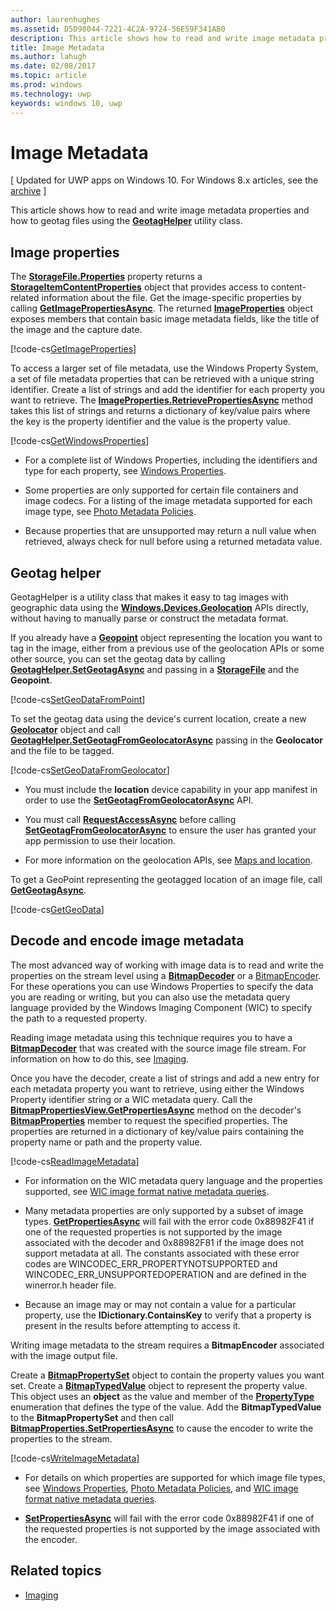 ---author: laurenhughesms.assetid: D5D98044-7221-4C2A-9724-56E59F341AB0description: This article shows how to read and write image metadata properties and how to geotag files using the GeotagHelper utility class.title: Image Metadatams.author: lahughms.date: 02/08/2017ms.topic: articlems.prod: windowsms.technology: uwpkeywords: windows 10, uwp---# Image Metadata\[ Updated for UWP apps on Windows 10. For Windows 8.x articles, see the [archive](http://go.microsoft.com/fwlink/p/?linkid=619132) \]This article shows how to read and write image metadata properties and how to geotag files using the [**GeotagHelper**](https://msdn.microsoft.com/library/windows/apps/dn903683) utility class.## Image propertiesThe [**StorageFile.Properties**](https://msdn.microsoft.com/library/windows/apps/br227225) property returns a [**StorageItemContentProperties**](https://msdn.microsoft.com/library/windows/apps/hh770642) object that provides access to content-related information about the file. Get the image-specific properties by calling [**GetImagePropertiesAsync**](https://msdn.microsoft.com/library/windows/apps/hh770646). The returned [**ImageProperties**](https://msdn.microsoft.com/library/windows/apps/br207718) object exposes members that contain basic image metadata fields, like the title of the image and the capture date.[!code-cs[GetImageProperties](./code/ImagingWin10/cs/MainPage.xaml.cs#SnippetGetImageProperties)]To access a larger set of file metadata, use the Windows Property System, a set of file metadata properties that can be retrieved with a unique string identifier. Create a list of strings and add the identifier for each property you want to retrieve. The [**ImageProperties.RetrievePropertiesAsync**](https://msdn.microsoft.com/library/windows/apps/br207732) method takes this list of strings and returns a dictionary of key/value pairs where the key is the property identifier and the value is the property value.[!code-cs[GetWindowsProperties](./code/ImagingWin10/cs/MainPage.xaml.cs#SnippetGetWindowsProperties)]-   For a complete list of Windows Properties, including the identifiers and type for each property, see [Windows Properties](https://msdn.microsoft.com/library/windows/desktop/dd561977).-   Some properties are only supported for certain file containers and image codecs. For a listing of the image metadata supported for each image type, see [Photo Metadata Policies](https://msdn.microsoft.com/library/windows/desktop/ee872003).-   Because properties that are unsupported may return a null value when retrieved, always check for null before using a returned metadata value.## Geotag helperGeotagHelper is a utility class that makes it easy to tag images with geographic data using the [**Windows.Devices.Geolocation**](https://msdn.microsoft.com/library/windows/apps/br225603) APIs directly, without having to manually parse or construct the metadata format.If you already have a [**Geopoint**](https://msdn.microsoft.com/library/windows/apps/dn263675) object representing the location you want to tag in the image, either from a previous use of the geolocation APIs or some other source, you can set the geotag data by calling [**GeotagHelper.SetGeotagAsync**](https://msdn.microsoft.com/library/windows/apps/dn903685) and passing in a [**StorageFile**](https://msdn.microsoft.com/library/windows/apps/br227171) and the **Geopoint**.[!code-cs[SetGeoDataFromPoint](./code/ImagingWin10/cs/MainPage.xaml.cs#SnippetSetGeoDataFromPoint)]To set the geotag data using the device's current location, create a new [**Geolocator**](https://msdn.microsoft.com/library/windows/apps/br225534) object and call [**GeotagHelper.SetGeotagFromGeolocatorAsync**](https://msdn.microsoft.com/library/windows/apps/dn903686) passing in the **Geolocator** and the file to be tagged.[!code-cs[SetGeoDataFromGeolocator](./code/ImagingWin10/cs/MainPage.xaml.cs#SnippetSetGeoDataFromGeolocator)]-   You must include the **location** device capability in your app manifest in order to use the [**SetGeotagFromGeolocatorAsync**](https://msdn.microsoft.com/library/windows/apps/dn903686) API.-   You must call [**RequestAccessAsync**](https://msdn.microsoft.com/library/windows/apps/dn859152) before calling [**SetGeotagFromGeolocatorAsync**](https://msdn.microsoft.com/library/windows/apps/dn903686) to ensure the user has granted your app permission to use their location.-   For more information on the geolocation APIs, see [Maps and location](https://msdn.microsoft.com/library/windows/apps/mt219699).To get a GeoPoint representing the geotagged location of an image file, call [**GetGeotagAsync**](https://msdn.microsoft.com/library/windows/apps/dn903684).[!code-cs[GetGeoData](./code/ImagingWin10/cs/MainPage.xaml.cs#SnippetGetGeoData)]## Decode and encode image metadataThe most advanced way of working with image data is to read and write the properties on the stream level using a [**BitmapDecoder**](https://msdn.microsoft.com/library/windows/apps/br226176) or a [BitmapEncoder](bitmapencoder-options-reference.md). For these operations you can use Windows Properties to specify the data you are reading or writing, but you can also use the metadata query language provided by the Windows Imaging Component (WIC) to specify the path to a requested property.Reading image metadata using this technique requires you to have a [**BitmapDecoder**](https://msdn.microsoft.com/library/windows/apps/br226176) that was created with the source image file stream. For information on how to do this, see [Imaging](imaging.md).Once you have the decoder, create a list of strings and add a new entry for each metadata property you want to retrieve, using either the Windows Property identifier string or a WIC metadata query. Call the [**BitmapPropertiesView.GetPropertiesAsync**](https://msdn.microsoft.com/library/windows/apps/br226250) method on the decoder's [**BitmapProperties**](https://msdn.microsoft.com/library/windows/apps/br226248) member to request the specified properties. The properties are returned in a dictionary of key/value pairs containing the property name or path and the property value.[!code-cs[ReadImageMetadata](./code/ImagingWin10/cs/MainPage.xaml.cs#SnippetReadImageMetadata)]-   For information on the WIC metadata query language and the properties supported, see [WIC image format native metadata queries](https://msdn.microsoft.com/library/windows/desktop/ee719904).-   Many metadata properties are only supported by a subset of image types. [**GetPropertiesAsync**](https://msdn.microsoft.com/library/windows/apps/br226250) will fail with the error code 0x88982F41 if one of the requested properties is not supported by the image associated with the decoder and 0x88982F81 if the image does not support metadata at all. The constants associated with these error codes are WINCODEC\_ERR\_PROPERTYNOTSUPPORTED and WINCODEC\_ERR\_UNSUPPORTEDOPERATION and are defined in the winerror.h header file.-   Because an image may or may not contain a value for a particular property, use the **IDictionary.ContainsKey** to verify that a property is present in the results before attempting to access it.Writing image metadata to the stream requires a **BitmapEncoder** associated with the image output file.Create a [**BitmapPropertySet**](https://msdn.microsoft.com/library/windows/apps/hh974338) object to contain the property values you want set. Create a [**BitmapTypedValue**](https://msdn.microsoft.com/library/windows/apps/hh700687) object to represent the property value. This object uses an **object** as the value and member of the [**PropertyType**](https://msdn.microsoft.com/library/windows/apps/br225871) enumeration that defines the type of the value. Add the **BitmapTypedValue** to the **BitmapPropertySet** and then call [**BitmapProperties.SetPropertiesAsync**](https://msdn.microsoft.com/library/windows/apps/br226252) to cause the encoder to write the properties to the stream.[!code-cs[WriteImageMetadata](./code/ImagingWin10/cs/MainPage.xaml.cs#SnippetWriteImageMetadata)]-   For details on which properties are supported for which image file types, see [Windows Properties](https://msdn.microsoft.com/library/windows/desktop/dd561977), [Photo Metadata Policies](https://msdn.microsoft.com/library/windows/desktop/ee872003), and [WIC image format native metadata queries](https://msdn.microsoft.com/library/windows/desktop/ee719904).-   [**SetPropertiesAsync**](https://msdn.microsoft.com/library/windows/apps/br226252) will fail with the error code 0x88982F41 if one of the requested properties is not supported by the image associated with the encoder.## Related topics* [Imaging](imaging.md)  